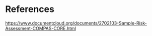 # References
https://www.documentcloud.org/documents/2702103-Sample-Risk-Assessment-COMPAS-CORE.html

